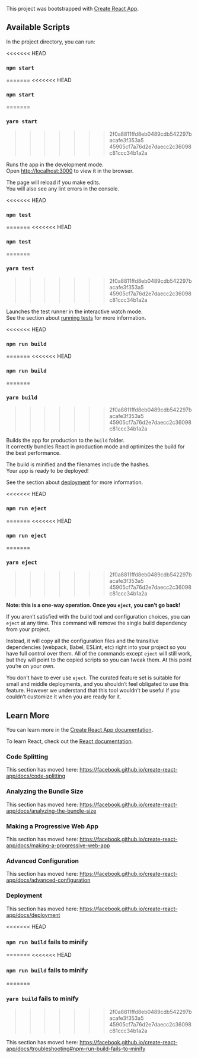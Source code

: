 This project was bootstrapped with [Create React App](https://github.com/facebook/create-react-app).

## Available Scripts

In the project directory, you can run:

<<<<<<< HEAD
### `npm start`
=======
<<<<<<< HEAD
### `npm start`
=======
### `yarn start`
>>>>>>> 2f0a8811ffd8eb0489cdb542297bacafe3f353a5
>>>>>>> 45905cf7a76d2e7daecc2c36098c81ccc34b1a2a

Runs the app in the development mode.<br />
Open [http://localhost:3000](http://localhost:3000) to view it in the browser.

The page will reload if you make edits.<br />
You will also see any lint errors in the console.

<<<<<<< HEAD
### `npm test`
=======
<<<<<<< HEAD
### `npm test`
=======
### `yarn test`
>>>>>>> 2f0a8811ffd8eb0489cdb542297bacafe3f353a5
>>>>>>> 45905cf7a76d2e7daecc2c36098c81ccc34b1a2a

Launches the test runner in the interactive watch mode.<br />
See the section about [running tests](https://facebook.github.io/create-react-app/docs/running-tests) for more information.

<<<<<<< HEAD
### `npm run build`
=======
<<<<<<< HEAD
### `npm run build`
=======
### `yarn build`
>>>>>>> 2f0a8811ffd8eb0489cdb542297bacafe3f353a5
>>>>>>> 45905cf7a76d2e7daecc2c36098c81ccc34b1a2a

Builds the app for production to the `build` folder.<br />
It correctly bundles React in production mode and optimizes the build for the best performance.

The build is minified and the filenames include the hashes.<br />
Your app is ready to be deployed!

See the section about [deployment](https://facebook.github.io/create-react-app/docs/deployment) for more information.

<<<<<<< HEAD
### `npm run eject`
=======
<<<<<<< HEAD
### `npm run eject`
=======
### `yarn eject`
>>>>>>> 2f0a8811ffd8eb0489cdb542297bacafe3f353a5
>>>>>>> 45905cf7a76d2e7daecc2c36098c81ccc34b1a2a

**Note: this is a one-way operation. Once you `eject`, you can’t go back!**

If you aren’t satisfied with the build tool and configuration choices, you can `eject` at any time. This command will remove the single build dependency from your project.

Instead, it will copy all the configuration files and the transitive dependencies (webpack, Babel, ESLint, etc) right into your project so you have full control over them. All of the commands except `eject` will still work, but they will point to the copied scripts so you can tweak them. At this point you’re on your own.

You don’t have to ever use `eject`. The curated feature set is suitable for small and middle deployments, and you shouldn’t feel obligated to use this feature. However we understand that this tool wouldn’t be useful if you couldn’t customize it when you are ready for it.

## Learn More

You can learn more in the [Create React App documentation](https://facebook.github.io/create-react-app/docs/getting-started).

To learn React, check out the [React documentation](https://reactjs.org/).

### Code Splitting

This section has moved here: https://facebook.github.io/create-react-app/docs/code-splitting

### Analyzing the Bundle Size

This section has moved here: https://facebook.github.io/create-react-app/docs/analyzing-the-bundle-size

### Making a Progressive Web App

This section has moved here: https://facebook.github.io/create-react-app/docs/making-a-progressive-web-app

### Advanced Configuration

This section has moved here: https://facebook.github.io/create-react-app/docs/advanced-configuration

### Deployment

This section has moved here: https://facebook.github.io/create-react-app/docs/deployment

<<<<<<< HEAD
### `npm run build` fails to minify
=======
<<<<<<< HEAD
### `npm run build` fails to minify
=======
### `yarn build` fails to minify
>>>>>>> 2f0a8811ffd8eb0489cdb542297bacafe3f353a5
>>>>>>> 45905cf7a76d2e7daecc2c36098c81ccc34b1a2a

This section has moved here: https://facebook.github.io/create-react-app/docs/troubleshooting#npm-run-build-fails-to-minify
